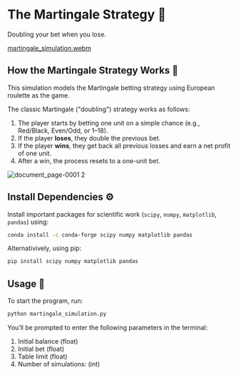# The Martingale Strategy 🎰

Doubling your bet when you lose.

[martingale_simulation.webm](https://github.com/user-attachments/assets/00c7962d-bf0a-410b-b20e-1d9cb26743a0)



## How the Martingale Strategy Works 📘

This simulation models the Martingale betting strategy using European roulette as the game.

The classic Martingale ("doubling") strategy works as follows:
1. The player starts by betting one unit on a simple chance (e.g., Red/Black, Even/Odd, or 1–18).
2. If the player **loses**, they double the previous bet.
3. If the player **wins**, they get back all previous losses and earn a net profit of one unit.
4. After a win, the process resets to a one-unit bet.

![document_page-0001 2](https://github.com/user-attachments/assets/d5680a3e-2113-49cb-8b64-0162d302394d)


## Install Dependencies :gear:
Install important packages for scientific work (`scipy`, `numpy`, `matplotlib`, `pandas`) using:

```bash
conda install -c conda-forge scipy numpy matplotlib pandas
```  
Alternativively, using pip:
```bash
pip install scipy numpy matplotlib pandas
```  

## Usage :rocket:

 To start the program, run:
 ```bash
python martingale_simulation.py
```  

You’ll be prompted to enter the following parameters in the terminal:

 1. Initial balance (float)
 2. Initial bet (float)
 3. Table limit (float)
 4. Number of simulations: (int)










